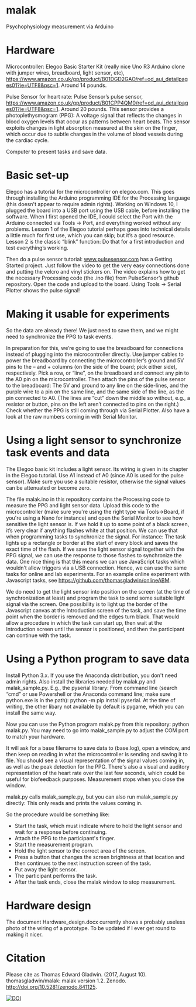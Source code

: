 # malak
Psychophysiology measurement via Arduino

# Hardware
Microcontroller: Elegoo Basic Starter Kit (really nice Uno R3 Arduino clone with jumper wires, breadboard, light
sensor, etc),
https://www.amazon.co.uk/gp/product/B01DGD2GAO/ref=od_aui_detailpages01?ie=UTF8&psc=1. Around 14
pounds.

Pulse Sensor for heart rate: Pulse Sensor’s pulse sensor,
https://www.amazon.co.uk/gp/product/B01CPP4QM0/ref=od_aui_detailpages01?ie=UTF8&psc=1. Around 20
pounds. This sensor provides a photoplethysmogram (PPG): A voltage signal that reflects the changes in
blood oxygen levels that occur as patterns between heart beats. The sensor exploits changes in light absorption measured at the skin on the finger, which occur due to subtle changes in the volume of blood vessels during the cardiac cycle.

Computer to present tasks and save data.

# Basic set-up
Elegoo has a tutorial for the microcontroller on elegoo.com. This goes through installing the Arduino
programming IDE for the Processing language (this doesn't appear to require admin rights). Working on Windows 10, I plugged the board into a USB port using the USB cable, before installing the software. When I first opened the IDE, I could select the
Port with the Arduino connected via Tools -> Port, and everything worked without any problems.
Lesson 1 of the Elegoo tutorial perhaps goes into technical details a little much for first use, which you
can skip; but it’s a good resource. Lesson 2 is the classic “blink” function: Do that for a first introduction
and test everything’s working.

Then do a pulse sensor tutorial: www.pulsesensor.com has a Getting Started project. Just follow the
video to get the very easy connections done and putting the velcro and vinyl stickers on. The video
explains how to get the necessary Processing code (the .ino file) from PulseSensor’s github repository.
Open the code and upload to the board. Using Tools -> Serial Plotter shows the pulse signal!

# Making it usable for experiments

So the data are already there! We just need to save them, and we might need to
synchronize the PPG to task events.

In preparation for this, we’re going to use the breadboard for connections instead of plugging into the microcontroller
directly. Use jumper cables to power the breadboard by connecting the microcontroller’s ground and 5V
pins to the – and + columns (on the side of the board; pick either side), respectively. Pick a row, or 
“line”, on the breadboard and connect any pin to the A0 pin on the microcontroller. Then attach the pins
of the pulse sensor to the breadboard: The 5V and ground to any line on the side-lines, and the purple
wire to a pin on the same line, and the same side of the line, as the pin connected to A0. (The lines are
“cut” down the middle so without, e.g., a resistor or button, pins on the left aren’t connected to pins on
the right.) Check whether the PPG is still coming through via Serial Plotter. Also have a look at the raw
numbers coming in with Serial Monitor.

# Using a light sensor to synchronize task events and data

The Elegoo basic kit includes a light sensor. Its wiring is given in its chapter in the Elegoo tutorial. Use A1 instead of A0 (since A0 is used for the pulse sensor). Make sure you use a suitable resistor, otherwise the signal values can be attenuated or become zero.

The file malak.ino in this repository contains the Processing code to measure the PPG and light sensor data. Upload this code to the microcontroller (make sure you're using the right type via Tools->Board, if you're using a Nano for instance) and open the Serial Monitor to see how sensitive the light sensor is. If we hold it up to some point of a black screen, it’s very clear if anything flashes white at that position. We can use that when programming tasks to synchronize the signal. For instance: The task lights up a rectangle or border at the start of every block and saves the exact time of the flash. If we save the light sensor signal together with the PPG signal, we can use the response to those flashes to synchronize the data. One nice thing is that this means we can use JavaScript tasks which wouldn’t allow triggers via a USB connection. Hence, we can use the same tasks for online and lab experiments. For an example online experiment with Javascript tasks, see https://github.com/thomasgladwin/onlineABM.

We do need to get the light sensor into position on the screen (at the time of synchronization at least) and program the task to send some suitable light signal via the screen. One possibility is to light up the border of the Javascript canvas at the
Introduction screen of the task, and save the time point when the border is removed and the edges turn
black. That would allow a procedure in which the task can start up, then wait at the Introduction screen
until the sensor is positioned, and then the participant can continue with the task.

# Using a Python program to save data

Install Python 3.x. If you use the Anaconda distribution, you don't need admin rights. Also install the libraries needed by malak.py and malak_sample.py. E.g., the pyserial library: From command line (search “cmd” or use Powershell or the Anaconda command line; make sure python.exe is in the path): python -m pip install pyserial. At the time of writing, the other libary not available by default is pygame, which you can install the same way.

Now you can use the Python program malak.py from this repository: python malak.py. You may need to go into malak_sample.py to adjust the COM port to match your hardware.

It will ask for a base filename to save data to (base.log), open a window, and then keep on reading in what the microcontroller is sending and saving it to file. You should see a visual representation of the signal values coming in, as well as the peak detection for the PPG. There's also a visual and auditory representation of the heart rate over the last few seconds, which could be useful for biofeedback purposes. Measurement stops when you close the window.

malak.py calls malak_sample.py, but you can also run malak_sample.py directly: This only reads and prints the values coming in.

So the procedure would be something like:

- Start the task, which must indicate where to hold the light sensor and wait for a response before continuing.
- Attach the PPG to the participant's finger.
- Start the measurement program.
- Hold the light sensor to the correct area of the screen.
- Press a button that changes the screen brightness at that location and then continues to the next instruction screen of the task.
- Put away the light sensor.
- The participant performs the task.
- After the task ends, close the malak window to stop measurement.

# Hardware design

The document Hardware_design.docx currently shows a probably useless photo of the wiring of a prototype. To be updated if I ever get round to making it nicer.

# Citation

Please cite as Thomas Edward Gladwin. (2017, August 10). thomasgladwin/malak: malak version 1.2. Zenodo. http://doi.org/10.5281/zenodo.841125. 

[![DOI](https://zenodo.org/badge/DOI/10.5281/zenodo.841125.svg)](https://doi.org/10.5281/zenodo.841125)
